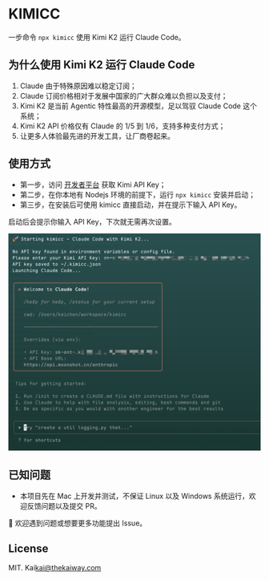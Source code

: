 # KIMICC

一步命令 `npx kimicc` 使用 Kimi K2 运行 Claude Code。

## 为什么使用 Kimi K2 运行 Claude Code

1. Claude 由于特殊原因难以稳定订阅；
2. Claude 订阅价格相对于发展中国家的广大群众难以负担以及支付；
3. Kimi K2 是当前 Agentic 特性最高的开源模型，足以驾驭 Claude Code 这个系统；
4. Kimi K2 API 价格仅有 Claude 的 1/5 到 1/6，支持多种支付方式；
5. 让更多人体验最先进的开发工具，让厂商卷起来。

## 使用方式

- 第一步，访问 [开发者平台](https://platform.moonshot.cn/playground) 获取 Kimi API Key；
- 第二步，在你本地有 Nodejs 环境的前提下，运行 `npx kimicc` 安装并启动；
- 第三步，在安装后可使用 kimicc 直接启动，并在提示下输入 API Key。

启动后会提示你输入 API Key，下次就无需再次设置。

![screenshot](assets/screenshot.png)

## 已知问题

- 本项目先在 Mac 上开发并测试，不保证 Linux 以及 Windows 系统运行，欢迎反馈问题以及提交 PR。

👏 欢迎遇到问题或想要更多功能提出 Issue。

## License

MIT. Kai<kai@thekaiway.com>
